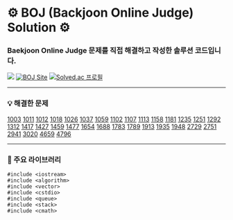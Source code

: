 # ⚙️ BOJ (Backjoon Online Judge) Solution ⚙️

### Baekjoon Online Judge 문제를 직접 해결하고 작성한 솔루션 코드입니다.

<img src="https://img.shields.io/badge/C++-00599C?style=flat-square&logo=C%2B%2B&logoColor=white"/> [![BOJ Site](https://img.shields.io/badge/-Baekjoon-red)](https://www.acmicpc.net/) [![Solved.ac 프로필](http://mazassumnida.wtf/api/mini/generate_badge?boj=fabric93)](https://solved.ac/fabric93)

<hr>

### 💡 해결한 문제
  
[1003](https://github.com/devhkyu/BOJ/blob/main/problem/1003.cpp)
[1011](https://github.com/devhkyu/BOJ/blob/main/problem/1011.cpp)
[1012](https://github.com/devhkyu/BOJ/blob/main/problem/1012.cpp)
[1018](https://github.com/devhkyu/BOJ/blob/main/problem/1018.cpp)
[1026](https://github.com/devhkyu/BOJ/blob/main/problem/1026.cpp)
[1037](https://github.com/devhkyu/BOJ/blob/main/problem/1037.cpp)
[1059](https://github.com/devhkyu/BOJ/blob/main/problem/1059.cpp)
[1102](https://github.com/devhkyu/BOJ/blob/main/problem/1102.cpp)
[1107](https://github.com/devhkyu/BOJ/blob/main/problem/1107.cpp)
[1113](https://github.com/devhkyu/BOJ/blob/main/problem/1113.cpp)
[1158](https://github.com/devhkyu/BOJ/blob/main/problem/1158.cpp)
[1181](https://github.com/devhkyu/BOJ/blob/main/problem/1181.cpp)
[1235](https://github.com/devhkyu/BOJ/blob/main/problem/1235.cpp)
[1251](https://github.com/devhkyu/BOJ/blob/main/problem/1251.cpp)
[1292](https://github.com/devhkyu/BOJ/blob/main/problem/1292.cpp)
[1312](https://github.com/devhkyu/BOJ/blob/main/problem/1312.cpp)
[1417](https://github.com/devhkyu/BOJ/blob/main/problem/1417.cpp)
[1427](https://github.com/devhkyu/BOJ/blob/main/problem/1427.cpp)
[1459](https://github.com/devhkyu/BOJ/blob/main/problem/1459.cpp)
[1477](https://github.com/devhkyu/BOJ/blob/main/problem/1477.cpp)
[1654](https://github.com/devhkyu/BOJ/blob/main/problem/1654.cpp)
[1688](https://github.com/devhkyu/BOJ/blob/main/problem/1688.cpp)
[1783](https://github.com/devhkyu/BOJ/blob/main/problem/1783.cpp)
[1789](https://github.com/devhkyu/BOJ/blob/main/problem/1789.cpp)
[1913](https://github.com/devhkyu/BOJ/blob/main/problem/1913.cpp)
[1935](https://github.com/devhkyu/BOJ/blob/main/problem/1935.cpp)
[1948](https://github.com/devhkyu/BOJ/blob/main/problem/1948.cpp)
[2729](https://github.com/devhkyu/BOJ/blob/main/problem/2729.cpp)
[2751](https://github.com/devhkyu/BOJ/blob/main/problem/2751.cpp)
[2941](https://github.com/devhkyu/BOJ/blob/main/problem/2941.cpp)
[3020](https://github.com/devhkyu/BOJ/blob/main/problem/3020.cpp)
[4659](https://github.com/devhkyu/BOJ/blob/main/problem/4659.cpp)
[4796](https://github.com/devhkyu/BOJ/blob/main/problem/4796.cpp)

<hr>

### 📖 주요 라이브러리

```
#include <iostream>
#include <algorithm>
#include <vector>
#include <cstdio>
#include <queue>
#include <stack>
#include <cmath>
```
